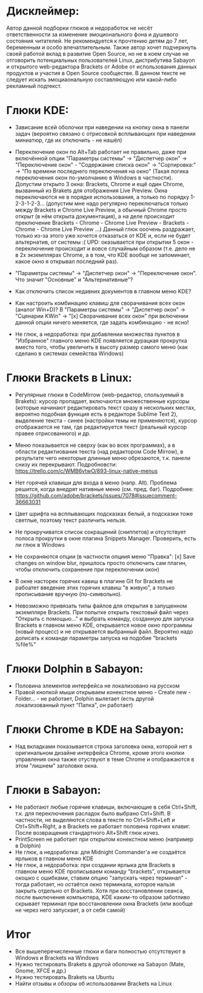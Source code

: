 # Дисклеймер:
Автор данной подборки глюков и недоработок не несёт ответственности за изменение эмоционального фона и душевого состояния читателей. Не рекомендуется к прочтению детям до 7 лет, беременным и особо впечатлительным. Также автор хочет подчеркнуть своей работой вклад в развитие Open Source, но не в коем случае не отговорить потенциальных пользователей Linux, дистрибутива Sabayon и открытого web-редактора Brackets от Adobe от использования данных продуктов и участия в Open Source сообществе. В данном тексте не следует искать эмоциаональную составляющую или какой-либо рекламный подтекст.

# Глюки KDE:
- Зависание всей оболочки при наведении на кнопку окна в панели задач (вероятно связано с отрисовкой всплывающих при наведении миниатюр, где их отключить - не нашёл)

- Переключение окон по Alt+Tab работает не правильно, даже при включённой опции "Параметры системы" -> "Диспетчер окон" -> "Переключение окон" - "Содержание списка окон" -> "Сортировка:" -> "По времени последнего переключения на окно" (Такая логика переключения окон по-умолчанию в Windows в частности). Допустим открыто 3 окна: Brackets, Chrome и ещё один Chrome, вызванный из Brakets для отображения Live Preview. Окна переключаются не в порядке использования, а только по порядку 1-2-3-1-2-3... (допустим мне надо регулярно переключаться только между Brackets и Chrome Live Preview, а обычный Chrome просто открыт (в нём открыта документация), а на деле происходит преключение Brackets - Chrome - Chrome Live Preview - Brackets - Chrome - Chrome Live Preview ...) Данный глюк ооочень раздражает, только из-за этого уже хочется отказаться от KDE и, если не будет альтернатив, от системы :( UPD: оказывается при открытии 5 окон - переключение происходит и вовсе случайным образом (т.е. дело не в 2х экземплярах Chrome, а в том, что KDE вообще не запоминает, какое окно я открывал последний раз).

- "Параметры системы" -> "Диспетчер окон" -> "Переключение окон". Что значит "Основные" и "Альтернативные"?

- Как отключить список недавних документов в главном меню KDE?

- Как настроить комбинацию клавиш для сворачивания всех окон (аналог Win+D)? В "Параметры системы" -> "Диспетчер окон" -> "Сценарии KWin" -> "[x] Сворачивание всех окон" при включении данной опции ничего меняется, где задать комбинацию - не ясно!

- Не глюк, а недоработка: при добавлении множества пунктов в "Избранное" главного меню KDE появляется дурацкая прокрутка вместо того, чтобы увеличить в высоту размер самого меню (как сделано в системах семейства Windows)

# Глюки Brackets в Linux:
- Регулярные глюки в CodeMirrow (web-редактор, спользуемый в Brakets): курсор пропадает, включаются множественные курсоры (которые начинают редактировать текст сразу в нескольких местах, вероятно подобная функция есть в редакторе Sublime Text 2), выделение текста - синее (настройки темы не применяются), курсор отображается не там, где редактируется текст (реальный курсор правее отрисованного) и др.

- Меню показывается не сверху (как во всех программах), а в области редактиования текста (над редактором Code Mirrow), в результате чего некоторые длинные меню обрезаются, т.к. панели снизу их перекрывают. Подробновсти: https://trello.com/c/WMB6vtwO/893-linux-native-menus

- Нет горячей клавиши для входа в меню (напр. Alt). Проблема решится, когда внедрят нативные меню (см. пред. баг). Подробнее: https://github.com/adobe/brackets/issues/7078#issuecomment-36663031

- Цвет шрифта на всплывающих подсказках белый, а подсказки тоже светлые, поэтому текст различить нельзя.

- Не прокручиватся список сокращений (сниппетов) и отсутствует полоса прокрутки в окне плагина Snippets Manager. Проверить, есть ли глюк в Windows

- Не сохраняются опции (в частности опциия меню "Правка": [x] Save changes on window blur, пришлось просто отключить сам плагин, чтобы отключить сохранение при переключении окон)

- В окне насторек горячих кавиш в плагине Git for Brackets не рабоатет введение этих горячих клавиш "в живую", а только прописывание вручную (по-символьно).

- Невозможно привязать типы файлов для открытия в запущенном экземпляре Brackets. При попытке открыть текстовый файл через "Открыть с помощью..." и выбрать команду, созданную для запуска Brackets в главном меню KDE, открывается новое окно программы (новый процесс) и не открывается выбранный файл. Вероятно надо дописать к команде параметры запуска на подобие "brackets %file%"

# Глюки Dolphin в Sabayon:
- Половина элементов интерфейса не локализовано на русском
- Правой кнопкой мыши открываем конекстное меню - Create new - Folder... - не работает, Dolphin вылетает (есть другой локализованный пункт "Папка", он работает)

# Глюки Chrome в KDE на Sabayon:
- Над вкладками показывается строка заголовка окна, которой нет в оригинальном дизайне интерфейса Chrome, кроме этого кнопки управления окна также отуствуют в теме Chrome и отображаются в этом "лишнем" заголовке окна.

# Глюки в Sabayon:
- Не работают любые горячие клавиши, включающие в себя Ctrl+Shift, т.к. для переключения расладок было выбрано Ctrl+Shift. В частности, не выделяются слова в тексте по Ctrl+Shift+Left и Ctrl+Shift+Right, а в Brackets не работает половина горячих клавиг. После возвращения стандартного Alt+Shift глюк изчез.
- PrintScreen не работает при открытом конекстном меню (например в Dolphin)
- Не глюк, а недоработка: для Midnight Commander'а не создаётся ярлыков в главном меню KDE
- Не глюк, а недоработка: при создании ярлыка для Brackets в главном меню KDE прописываем команду "brackets", открывается окошко с ошибками, ставим опцию "запускать через терминал" - тогда работает, но остаётся окно терминала, которое нальзя закрыть отдельно от Brackets. Хотя при восстановлении сеанса, после выключения компьютера, KDE каким-то образом заботливо скрывает терминал при восстановлении окна Brackets (или вообще не через него запускает, а от себя самой)

# Итог
- Все вышеперечисленные глюки и баги полностью отсутствуют в Windows и Brackets на Windows
- Нужно тестировать Brakets в другой оболочке на Sabayon (Mate, Gnome, XFCE и др.)
- Нужно тестировать Brakets на Ubuntu
- Найти отзывы и обзоры об использовании Brackets на Linux
